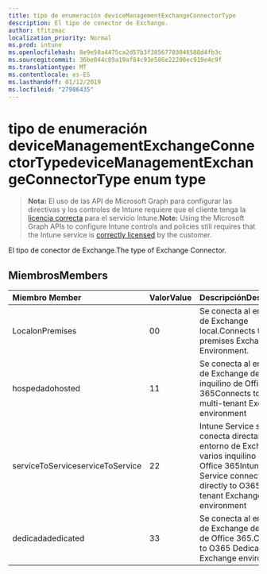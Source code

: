 ```yaml
---
title: tipo de enumeración deviceManagementExchangeConnectorType
description: El tipo de conector de Exchange.
author: tfitzmac
localization_priority: Normal
ms.prod: intune
ms.openlocfilehash: 8e9e50a4475ca2d57b3f38567703046588d4fb3c
ms.sourcegitcommit: 36be044c89a19af84c93e586e22200ec919e4c9f
ms.translationtype: MT
ms.contentlocale: es-ES
ms.lasthandoff: 01/12/2019
ms.locfileid: "27986435"
---
```

# <a name="devicemanagementexchangeconnectortype-enum-type"></a><span data-ttu-id="fb17b-103">tipo de enumeración deviceManagementExchangeConnectorType</span><span class="sxs-lookup"><span data-stu-id="fb17b-103">deviceManagementExchangeConnectorType enum type</span></span>

> <span data-ttu-id="fb17b-104">**Nota:** El uso de las API de Microsoft Graph para configurar las directivas y los controles de Intune requiere que el cliente tenga la [licencia correcta](https://go.microsoft.com/fwlink/?linkid=839381) para el servicio Intune.</span><span class="sxs-lookup"><span data-stu-id="fb17b-104">**Note:** Using the Microsoft Graph APIs to configure Intune controls and policies still requires that the Intune service is [correctly licensed](https://go.microsoft.com/fwlink/?linkid=839381) by the customer.</span></span>

<span data-ttu-id="fb17b-105">El tipo de conector de Exchange.</span><span class="sxs-lookup"><span data-stu-id="fb17b-105">The type of Exchange Connector.</span></span>
## <a name="members"></a><span data-ttu-id="fb17b-106">Miembros</span><span class="sxs-lookup"><span data-stu-id="fb17b-106">Members</span></span>
|<span data-ttu-id="fb17b-107">Miembro	</span><span class="sxs-lookup"><span data-stu-id="fb17b-107">Member</span></span>|<span data-ttu-id="fb17b-108">Valor</span><span class="sxs-lookup"><span data-stu-id="fb17b-108">Value</span></span>|<span data-ttu-id="fb17b-109">Descripción</span><span class="sxs-lookup"><span data-stu-id="fb17b-109">Description</span></span>|
|:---|:---|:---|
|<span data-ttu-id="fb17b-110">Local</span><span class="sxs-lookup"><span data-stu-id="fb17b-110">onPremises</span></span>|<span data-ttu-id="fb17b-111">0</span><span class="sxs-lookup"><span data-stu-id="fb17b-111">0</span></span>|<span data-ttu-id="fb17b-112">Se conecta al entorno de Exchange local.</span><span class="sxs-lookup"><span data-stu-id="fb17b-112">Connects to on-premises Exchange Environment.</span></span>|
|<span data-ttu-id="fb17b-113">hospedado</span><span class="sxs-lookup"><span data-stu-id="fb17b-113">hosted</span></span>|<span data-ttu-id="fb17b-114">1</span><span class="sxs-lookup"><span data-stu-id="fb17b-114">1</span></span>|<span data-ttu-id="fb17b-115">Se conecta al entorno de Exchange de varios inquilino de Office 365</span><span class="sxs-lookup"><span data-stu-id="fb17b-115">Connects to O365 multi-tenant Exchange environment</span></span>|
|<span data-ttu-id="fb17b-116">serviceToService</span><span class="sxs-lookup"><span data-stu-id="fb17b-116">serviceToService</span></span>|<span data-ttu-id="fb17b-117">2</span><span class="sxs-lookup"><span data-stu-id="fb17b-117">2</span></span>|<span data-ttu-id="fb17b-118">Intune Service se conecta directamente al entorno de Exchange de varios inquilino de Office 365</span><span class="sxs-lookup"><span data-stu-id="fb17b-118">Intune Service connects directly to O365 multi-tenant Exchange environment</span></span>|
|<span data-ttu-id="fb17b-119">dedicada</span><span class="sxs-lookup"><span data-stu-id="fb17b-119">dedicated</span></span>|<span data-ttu-id="fb17b-120">3</span><span class="sxs-lookup"><span data-stu-id="fb17b-120">3</span></span>|<span data-ttu-id="fb17b-121">Se conecta al entorno de Exchange dedicados de Office 365.</span><span class="sxs-lookup"><span data-stu-id="fb17b-121">Connects to O365 Dedicated Exchange environment.</span></span>|



